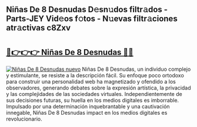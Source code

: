 ## Niñas De 8 Desnudas D𝚎sn𝚞dos filtr𝚊dos - Parts-JEY Vid𝚎os f𝚘tos - N𝚞evas filtr𝚊ciones atr𝚊ctivas c8Zxv

# <h2><a href="http://mbayb5j.tromn.icu/?c=Ni%c3%b1as+De+8+Desnudas">🔗👉👉👉 Niñas De 8 Desnudas 🔗🔗</a></h2>

[![Niñas De 8 Desnudas nuevo](https://i.imgur.com/pEAQMta.gif)](http://mbayb5j.tromn.icu/?c=Ni%c3%b1as+De+8+Desnudas)
Niñas De 8 Desnudas, un individuo complejo y estimulante, se resiste a la descripción fácil. Su enfoque poco ortodoxo para construir una personalidad web ha magnetizado y ofendido a los observadores, generando debates sobre la expresión artística, la privacidad y las complejidades de las sociedades virtuales. Independientemente de sus decisiones futuras, su huella en los medios digitales es imborrable. Impulsado por una determinación inquebrantable y una cautivación innegable, Niñas De 8 Desnudas impact en los medios digitales es revolucionario.
